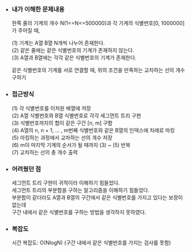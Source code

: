 - ### 내가 이해한 문제내용  
  한쪽 줄의 기계의 개수 N(1<=N<=500000)과 각 기계의 식별번호[0, 1000000]가 주어질 때,
  
  (1) 기계는 A열 B열 N개씩 나누어 존재한다.  
  (2) 같은 줄에는 같은 식별번호의 기계가 존재하지 않는다.  
  (3) A열과 B열에는 각각 같은 식별번호의 기계가 존재한다.  
  
  같은 식별번호의 기계를 서로 연결할 때, 위의 조건을 만족하는 교차하는 선의 개수 구하기   
  
- ### 접근방식  
  (1) 각 식별번호를 이차원 배열에 저장    
  (2) A열 식별번호와 B열 식별번호로 각각 세그먼트 트리 구현   
  (3) 식별번호까지의 합이 같은 구간 [n, m] 구함   
  (4) A열의 n, n + 1, ... , m번째 식별번호와 같은 B열의  인덱스에 차례로 마킹  
  (5) 마킹하는 과정에서 교차하는 선의 개수 저장  
  (6) m이 마지막 기계의 순서가 될 때까지 (3) ~ (5) 반복  
  (7) 교차하는 선의 총 개수 출력  
  
- ### 어려웠던 점  
  세그먼트 트리 구현이 귀적이라 이해하기 힘들었다.  
  세그먼트 트리의 부분합을 구하는 알고리즘을 이해하기 힘들었다.  
  부분합이 같더라도 A열과 B열의 구간에서 같은 식별번호를 가지고 있다는 보장이 없는데   
  구간 내에서 같은 식별번호를 구하는 방법을 생각하지 못하였다.  
  
- ### 복잡도  
  시간 복잡도: O(NlogN) (구간 내에서 같은 식별번호를 가지는 검사를 못함)  
    
